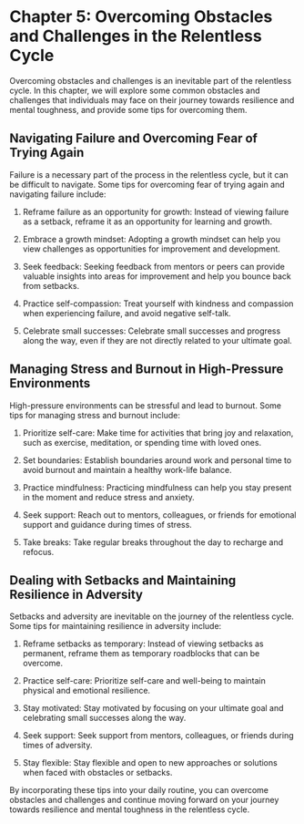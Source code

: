 Chapter 5: Overcoming Obstacles and Challenges in the Relentless Cycle
======================================================================

Overcoming obstacles and challenges is an inevitable part of the relentless cycle. In this chapter, we will explore some common obstacles and challenges that individuals may face on their journey towards resilience and mental toughness, and provide some tips for overcoming them.

Navigating Failure and Overcoming Fear of Trying Again
------------------------------------------------------

Failure is a necessary part of the process in the relentless cycle, but it can be difficult to navigate. Some tips for overcoming fear of trying again and navigating failure include:

1. Reframe failure as an opportunity for growth: Instead of viewing failure as a setback, reframe it as an opportunity for learning and growth.

2. Embrace a growth mindset: Adopting a growth mindset can help you view challenges as opportunities for improvement and development.

3. Seek feedback: Seeking feedback from mentors or peers can provide valuable insights into areas for improvement and help you bounce back from setbacks.

4. Practice self-compassion: Treat yourself with kindness and compassion when experiencing failure, and avoid negative self-talk.

5. Celebrate small successes: Celebrate small successes and progress along the way, even if they are not directly related to your ultimate goal.

Managing Stress and Burnout in High-Pressure Environments
---------------------------------------------------------

High-pressure environments can be stressful and lead to burnout. Some tips for managing stress and burnout include:

1. Prioritize self-care: Make time for activities that bring joy and relaxation, such as exercise, meditation, or spending time with loved ones.

2. Set boundaries: Establish boundaries around work and personal time to avoid burnout and maintain a healthy work-life balance.

3. Practice mindfulness: Practicing mindfulness can help you stay present in the moment and reduce stress and anxiety.

4. Seek support: Reach out to mentors, colleagues, or friends for emotional support and guidance during times of stress.

5. Take breaks: Take regular breaks throughout the day to recharge and refocus.

Dealing with Setbacks and Maintaining Resilience in Adversity
-------------------------------------------------------------

Setbacks and adversity are inevitable on the journey of the relentless cycle. Some tips for maintaining resilience in adversity include:

1. Reframe setbacks as temporary: Instead of viewing setbacks as permanent, reframe them as temporary roadblocks that can be overcome.

2. Practice self-care: Prioritize self-care and well-being to maintain physical and emotional resilience.

3. Stay motivated: Stay motivated by focusing on your ultimate goal and celebrating small successes along the way.

4. Seek support: Seek support from mentors, colleagues, or friends during times of adversity.

5. Stay flexible: Stay flexible and open to new approaches or solutions when faced with obstacles or setbacks.

By incorporating these tips into your daily routine, you can overcome obstacles and challenges and continue moving forward on your journey towards resilience and mental toughness in the relentless cycle.
